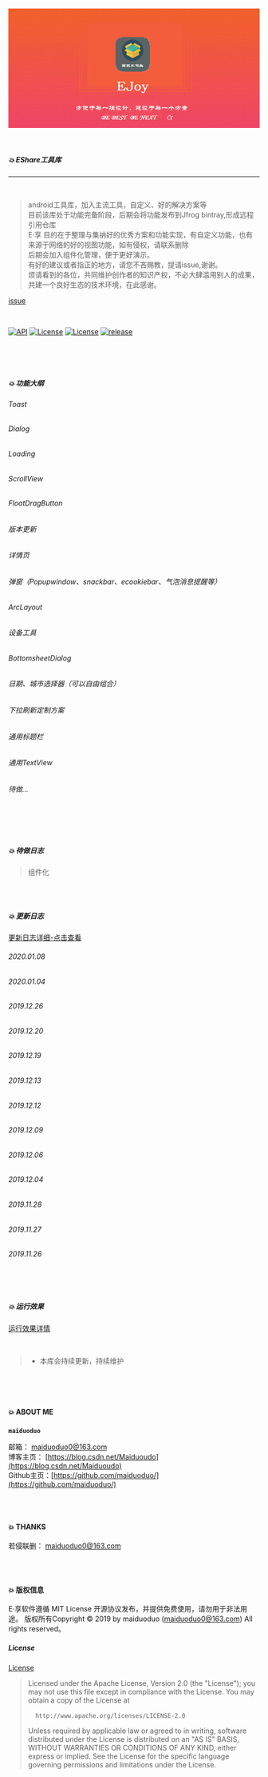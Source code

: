 
<br/>

![image](Screenshot/ico_app_theme.png)

<br/>

##### 💥 EShare工具库

---

<br/>

> android工具库，加入主流工具，自定义、好的解决方案等  <br/>
> 目前该库处于功能完备阶段，后期会将功能发布到Jfrog bintray,形成远程引用仓库 <br/>
> E·享 目的在于整理与集纳好的优秀方案和功能实现，有自定义功能，也有来源于网络的好的视图功能，如有侵权，请联系删除 <br/>
> 后期会加入组件化管理，便于更好演示。 <br/>
> 有好的建议或者指正的地方，请您不吝赐教，提请issue,谢谢。 <br/>
> 烦请看到的各位，共同维护创作者的知识产权，不必大肆滥用别人的成果，共建一个良好生态的技术环境，在此感谢。 <br/>

[issue](https://github.com/maiduoduo/EJoy/issues)

<br/>

[![API](https://img.shields.io/badge/API-9%2B-brightgreen.svg)](https://android-arsenal.com/api?level=9)
[![License](https://img.shields.io/badge/license-Apache%202-green.svg)](https://www.apache.org/licenses/LICENSE-2.0)
[![License](https://img.shields.io/badge/license-MIT-green)](https://opensource.org/licenses/MIT)
[![release](https://img.shields.io/badge/release-v1.2.3-blue) ](https://www.lanzous.com/i8k5dzg)

<br/><br/><br/>

##### 💥 功能大纲

###### Toast <br/>
###### Dialog  <br/>
###### Loading  <br/>
###### ScrollView  <br/>
###### FloatDragButton  <br/>
###### 版本更新  <br/>
###### 详情页  <br/>
###### 弹窗（Popupwindow、snackbar、ecookiebar、气泡消息提醒等）  <br/>
###### ArcLayout  <br/>
###### 设备工具 <br/>
###### BottomsheetDialog  <br/>
###### 日期、城市选择器（可以自由组合）  <br/>
###### 下拉刷新定制方案  <br/>
###### 通用标题栏  <br/>
###### 通用TextView  <br/>
###### 待做...  <br/>

<br/><br/><br/>

##### 💥 待做日志

> 组件化

<br/><br/>

##### 💥 更新日志


[更新日志详细-点击查看](https://github.com/maiduoduo/EJoy/blob/dev/README_DEVLOG.md)


###### 2020.01.08
###### 2020.01.04
###### 2019.12.26
###### 2019.12.20
###### 2019.12.19
###### 2019.12.13
###### 2019.12.12
###### 2019.12.09
###### 2019.12.06
###### 2019.12.04
###### 2019.11.28
###### 2019.11.27
###### 2019.11.26


<br/><br/>

##### 💥 运行效果

[运行效果详情](https://github.com/maiduoduo/EJoy/blob/dev/README_RUNSHOW.md)


<br/>

> - 本库会持续更新，持续维护

<br/><br/><br/>


#### 💥 ABOUT ME


**`maiduoduo`**

邮箱：	   [maiduoduo0@163.com](maiduoduo0@163.com) <br/>
博客主页：   [https://blog.csdn.net/Maiduoudo](https://blog.csdn.net/Maiduoudo)  <br/>
Github主页：[https://github.com/maiduoduo/](https://github.com/maiduoduo/)  <br/>


<br/><br/>

#### 💥 THANKS

若侵联删：	[maiduoduo0@163.com](maiduoduo0@163.com)


<br/><br/>

#### 💥 版权信息

E·享软件遵循 MIT License 开源协议发布，并提供免费使用，请勿用于非法用途。
版权所有Copyright © 2019 by maiduoduo (maiduoduo0@163.com)
All rights reserved。


##### License

[License](https://www.apache.org/licenses/LICENSE-2.0)

>
>    Licensed under the Apache License, Version 2.0 (the "License");
>    you may not use this file except in compliance with the License.
>    You may obtain a copy of the License at
>
>       http://www.apache.org/licenses/LICENSE-2.0
>
>    Unless required by applicable law or agreed to in writing, software
>    distributed under the License is distributed on an "AS IS" BASIS,
>    WITHOUT WARRANTIES OR CONDITIONS OF ANY KIND, either express or implied.
>    See the License for the specific language governing permissions and
>    limitations under the License.
>




